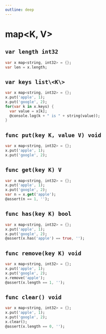 ```yaml
---
outline: deep
---
```


# map\<K, V\>

## **`var length int32`**
```dart
var x map<string, int32> = {};
var len = x.length;
```

## **`var keys list\<K\>`**
```dart
var x map<string, int32> = {};
x.put('apple', 1);
x.put('google', 2);
for(var k in x.keys) {
  var value = x[k];
  @console.log(k + " is " + string(value));
}
```

## **`func put(key K, value V) void`**
```dart
var x map<string, int32> = {};
x.put('apple', 1);
x.put('google', 2);
```

## **`func get(key K) V`**
```dart
var x map<string, int32> = {};
x.put('apple', 1);
x.put('google', 2);
var n = x.get('apple');
@assert(n == 1, '');
```

## **`func has(key K) bool`**
```dart
var x map<string, int32> = {};
x.put('apple', 1);
x.put('google', 2);
@assert(x.has('apple') == true, '');
```

## **`func remove(key K) void`**
```dart
var x map<string, int32> = {};
x.put('apple', 1);
x.put('google', 2);
x.remove('apple');
@assert(x.length == 1, '');
```

## **`func clear() void`**
```dart
var x map<string, int32> = {};
x.put('apple', 1);
x.put('google', 2);
x.clear();
@assert(x.length == 0, '');
```


